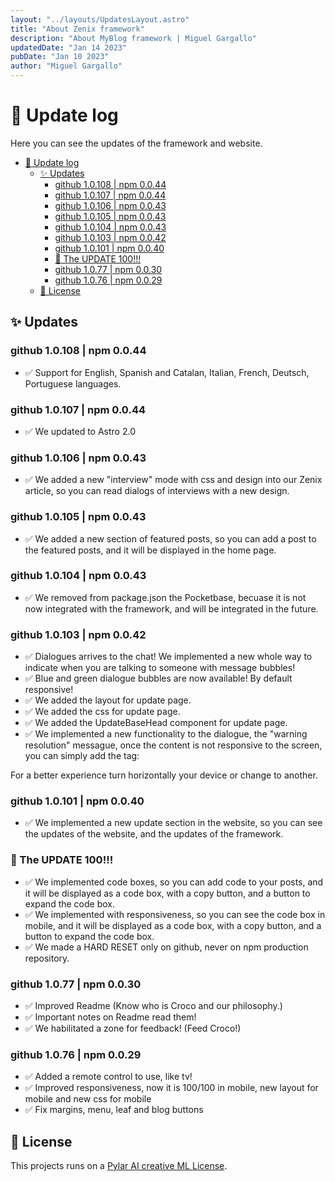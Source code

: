 ```yaml
---
layout: "../layouts/UpdatesLayout.astro"
title: "About Zenix framework"
description: "About MyBlog framework | Miguel Gargallo"
updatedDate: "Jan 14 2023"
pubDate: "Jan 10 2023"
author: "Miguel Gargallo"
---
```


# 🚀 Update log

Here you can see the updates of the framework and website.

- [🚀 Update log](#-update-log)
  - [✨ Updates](#-updates)
    - [github 1.0.108 | npm 0.0.44](#github-10108--npm-0044)
    - [github 1.0.107 | npm 0.0.44](#github-10107--npm-0044)
    - [github 1.0.106 | npm 0.0.43](#github-10106--npm-0043)
    - [github 1.0.105 | npm 0.0.43](#github-10105--npm-0043)
    - [github 1.0.104 | npm 0.0.43](#github-10104--npm-0043)
    - [github 1.0.103 | npm 0.0.42](#github-10103--npm-0042)
    - [github 1.0.101 | npm 0.0.40](#github-10101--npm-0040)
    - [🎉 The UPDATE 100!!!](#-the-update-100)
    - [github 1.0.77 | npm 0.0.30](#github-1077--npm-0030)
    - [github 1.0.76 | npm 0.0.29](#github-1076--npm-0029)
  - [📝 License](#-license)

## ✨ Updates

### github 1.0.108 | npm 0.0.44

- ✅ Support for English, Spanish and Catalan, Italian, French, Deutsch, Portuguese languages.

### github 1.0.107 | npm 0.0.44

- ✅ We updated to Astro 2.0

### github 1.0.106 | npm 0.0.43

- ✅ We added a new "interview" mode with css and design into our Zenix article, so you can read dialogs of interviews with a new design.

### github 1.0.105 | npm 0.0.43

- ✅ We added a new section of featured posts, so you can add a post to the featured posts, and it will be displayed in the home page.

### github 1.0.104 | npm 0.0.43

- ✅ We removed from package.json the Pocketbase, becuase it is not now integrated with the framework, and will be integrated in the future.

### github 1.0.103 | npm 0.0.42

- ✅ Dialogues arrives to the chat! We implemented a new whole way to indicate when you are talking to someone with message bubbles!
- ✅ Blue and green dialogue bubbles are now available! By default responsive!
- ✅ We added the layout for update page.
- ✅ We added the css for update page.
- ✅ We added the UpdateBaseHead component for update page.
- ✅ We implemented a new functionality to the dialogue, the "warning resolution" messague, once the content is not responsive to the screen, you can simply add the tag:

<warningresolution> For a better experience turn horizontally your device or change to another.</warningresolution>

### github 1.0.101 | npm 0.0.40

- ✅ We implemented a new update section in the website, so you can see the updates of the website, and the updates of the framework.

### 🎉 The UPDATE 100!!!

- ✅ We implemented code boxes, so you can add code to your posts, and it will be displayed as a code box, with a copy button, and a button to expand the code box.
- ✅ We implemented with responsiveness, so you can see the code box in mobile, and it will be displayed as a code box, with a copy button, and a button to expand the code box.
- ✅ We made a HARD RESET only on github, never on npm production repository.

### github 1.0.77 | npm 0.0.30

- ✅ Improved Readme (Know who is Croco and our philosophy.)
- ✅ Important notes on Readme read them!
- ✅ We habilitated a zone for feedback! (Feed Croco!)

### github 1.0.76 | npm 0.0.29

- ✅ Added a remote control to use, like tv!
- ✅ Improved responsiveness, now it is 100/100 in mobile, new layout for mobile and new css for mobile
- ✅ Fix margins, menu, leaf and blog buttons

## 📝 License

This projects runs on a [Pylar AI creative ML License](https://huggingface.co/spaces/superdatas/LICENSE).
